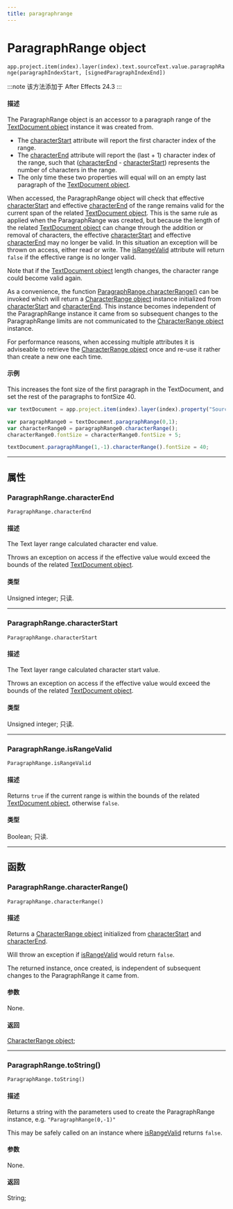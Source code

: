 ```yaml
---
title: paragraphrange
---
```

# ParagraphRange object

`app.project.item(index).layer(index).text.sourceText.value.paragraphRange(paragraphIndexStart, [signedParagraphIndexEnd])`

:::note
该方法添加于 After Effects 24.3
:::

#### 描述

The ParagraphRange object is an accessor to a paragraph range of the [TextDocument object](../textdocument) instance it was created from.

- The [characterStart](#paragraphrangecharacterstart) attribute will report the first character index of the range.
- The [characterEnd](#paragraphrangecharacterend) attribute will report the (last + 1) character index of the range, such that ([characterEnd](#paragraphrangecharacterend) - [characterStart](#paragraphrangecharacterstart)) represents the number of characters in the range.
- The only time these two properties will equal will on an empty last paragraph of the [TextDocument object](../textdocument).

When accessed, the ParagraphRange object will check that effective [characterStart](#paragraphrangecharacterstart) and effective [characterEnd](#paragraphrangecharacterend) of the range remains valid for the current span of the related [TextDocument object](../textdocument). This is the same rule as applied when the ParagraphRange was created, but because the length of the related [TextDocument object](../textdocument) can change through the addition or removal of characters, the effective [characterStart](#paragraphrangecharacterstart) and effective [characterEnd](#paragraphrangecharacterend) may no longer be valid. In this situation an exception will be thrown on access, either read or write. The [isRangeValid](#paragraphrangeisrangevalid) attribute will return `false` if the effective range is no longer valid.

Note that if the [TextDocument object](../textdocument) length changes, the character range could become valid again.

As a convenience, the function [ParagraphRange.characterRange()](#paragraphrangecharacterrange) can be invoked which will return a [CharacterRange object](../characterrange) instance initialized from [characterStart](#paragraphrangecharacterstart) and [characterEnd](#paragraphrangecharacterend).
This instance becomes independent of the ParagraphRange instance it came from so subsequent changes to the ParagraphRange limits are not communicated to the [CharacterRange object](../characterrange) instance.

For performance reasons, when accessing multiple attributes it is adviseable to retrieve the [CharacterRange object](../characterrange) once and re-use it rather than create a new one each time.

#### 示例

This increases the font size of the first paragraph in the TextDocument, and set the rest of the paragraphs to fontSize 40.

```javascript
var textDocument = app.project.item(index).layer(index).property("Source Text").value;

var paragraphRange0 = textDocument.paragraphRange(0,1);
var characterRange0 = paragraphRange0.characterRange();
characterRange0.fontSize = characterRange0.fontSize + 5;

textDocument.paragraphRange(1,-1).characterRange().fontSize = 40;
```

---

## 属性

### ParagraphRange.characterEnd

`ParagraphRange.characterEnd`

#### 描述

The Text layer range calculated character end value.

Throws an exception on access if the effective value would exceed the bounds of the related [TextDocument object](../textdocument).

#### 类型

Unsigned integer; 只读.

---

### ParagraphRange.characterStart

`ParagraphRange.characterStart`

#### 描述

The Text layer range calculated character start value.

Throws an exception on access if the effective value would exceed the bounds of the related [TextDocument object](../textdocument).

#### 类型

Unsigned integer; 只读.

---

### ParagraphRange.isRangeValid

`ParagraphRange.isRangeValid`

#### 描述

Returns `true` if the current range is within the bounds of the related [TextDocument object](../textdocument), otherwise `false`.

#### 类型

Boolean; 只读.

---

## 函数

### ParagraphRange.characterRange()

`ParagraphRange.characterRange()`

#### 描述

Returns a [CharacterRange object](../characterrange) initialized from [characterStart](#paragraphrangecharacterstart) and [characterEnd](#paragraphrangecharacterend).

Will throw an exception if [isRangeValid](#paragraphrangeisrangevalid) would return `false`.

The returned instance, once created, is independent of subsequent changes to the ParagraphRange it came from.

#### 参数

None.

#### 返回

[CharacterRange object](../characterrange);

---

### ParagraphRange.toString()

`ParagraphRange.toString()`

#### 描述

Returns a string with the parameters used to create the ParagraphRange instance, e.g. `"ParagraphRange(0,-1)"`

This may be safely called on an instance where [isRangeValid](#paragraphrangeisrangevalid) returns `false`.

#### 参数

None.

#### 返回

String;
